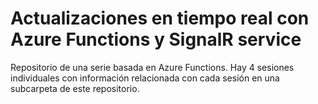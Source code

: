 # Actualizaciones en tiempo real con Azure Functions y SignalR service
Repositorio de una serie basada en Azure Functions. Hay 4 sesiones individuales con información relacionada con cada sesión en una subcarpeta de este repositorio.


